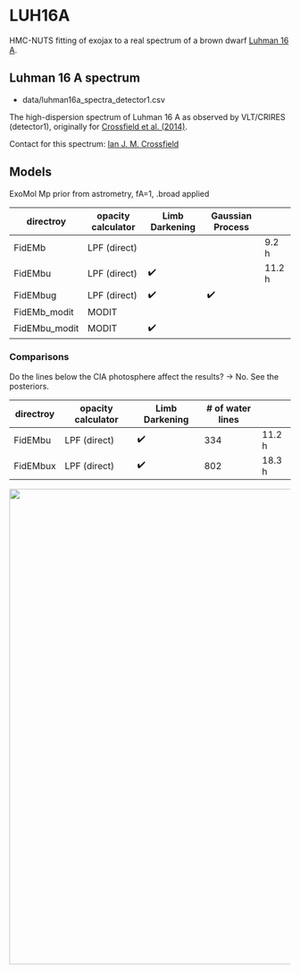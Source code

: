 # LUH16A

HMC-NUTS fitting of exojax to a real spectrum of a brown dwarf [Luhman 16 A](https://en.wikipedia.org/wiki/Luhman_16).

## Luhman 16 A spectrum
- data/luhman16a_spectra_detector1.csv

The high-dispersion spectrum of Luhman 16 A as observed by VLT/CRIRES (detector1), originally for [Crossfield et al. (2014)](https://www.nature.com/articles/nature12955?proof=t).

Contact for this spectrum: [Ian J. M. Crossfield](https://crossfield.ku.edu/)


## Models

ExoMol Mp prior from astrometry, fA=1, .broad applied

|  directroy       | opacity calculator |  Limb Darkening  | Gaussian Process |        |
| ---------------- |  ----------------- | ---------------- | ---------------- | ------ |
| FidEMb           |     LPF (direct)   |                  |                  |  9.2 h |
| FidEMbu          |     LPF (direct)   |:heavy_check_mark:|                  | 11.2 h |
| FidEMbug         |     LPF (direct)   |:heavy_check_mark:|:heavy_check_mark:|        |
| FidEMb_modit     |     MODIT          |                  |                  |        |
| FidEMbu_modit    |     MODIT          |:heavy_check_mark:|                  |        |


### Comparisons

Do the lines below the CIA photosphere affect the results? -> No. See the posteriors.

|  directroy       | opacity calculator |  Limb Darkening  | # of water lines |        |
| ---------------- |  ----------------- | ---------------- | ---------------- | ------ |
| FidEMbu          |     LPF (direct)   |:heavy_check_mark:|   334            | 11.2 h |
| FidEMbux         |     LPF (direct)   |:heavy_check_mark:|   802            | 18.3 h |


<img src="https://user-images.githubusercontent.com/15956904/135429319-ee298bac-6448-47a7-a0f0-3d2dbfbd18e2.png" Titie="comparison" Width=850px>
